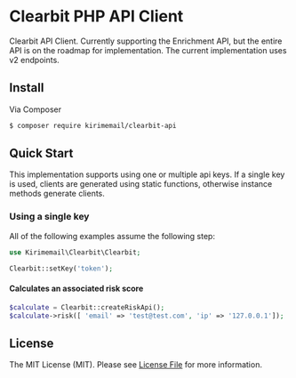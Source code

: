 # Clearbit PHP API Client

Clearbit API Client. Currently supporting the Enrichment API, but the entire API is on the roadmap for implementation. The current implementation uses v2 endpoints.

## Install

Via Composer

``` bash
$ composer require kirimemail/clearbit-api
```

## Quick Start

This implementation supports using one or multiple api keys. If a single key is used, clients are generated using static functions, otherwise instance methods generate clients.

### Using a single key

All of the following examples assume the following step:

```php
use Kirimemail\Clearbit\Clearbit;

Clearbit::setKey('token');
```



#### Calculates an associated risk score

```php
$calculate = Clearbit::createRiskApi();
$calculate->risk([ 'email' => 'test@test.com', 'ip' => '127.0.0.1']);
```






## License

The MIT License (MIT). Please see [License File](LICENSE.md) for more information.
